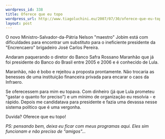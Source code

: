 ```yaml
--- 
wordpress_id: 338
title: Oferece que eu topo
wordpress_url: http://www.tiagoluchini.eu/2007/07/30/oferece-que-eu-topo/
layout: post
---
```

O novo Ministro-Salvador-da-Pátria Nelson "maestro" Jobim está com dificuldades para encontrar um substituto para o ineficiente presidente da "Encrencaero" brigadeiro José Carlos Pereira.

Andaram paquerando o diretor do Banco Safra Rossano Maranhão que já foi presidente do Banco do Brasil entre 2005 e 2006 e é conhecido de Lula.

Maranhão, não é bobo e rejeitou a proposta prontamente. Não trocaria as benesses de uma instituição financeira privada para encarar o caos da Infraero.

Se oferecessem para mim eu topava. Com dinheiro (já que Lula prometeu "gastar o quanto for preciso") e um mínimo de organização eu resolvia - e rápido. Depois me candidatava para presidente e fazia uma devassa nesse sistema político que é uma vergonha.

Duvida? Oferece que eu topo!

<em>PS: pensando bem, deixa eu ficar com meus programas aqui. Eles sim funcionam e não preciso de "amigos"...</em>
